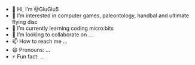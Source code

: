 - 👋 Hi, I’m @GluGlu5
- 👀 I’m interested in computer games, paleontology, handbal and ultimate flying disc
- 🌱 I’m currently learning coding micro:bits
- 💞️ I’m looking to collaborate on ...
- 📫 How to reach me ...
- 😄 Pronouns: ...
- ⚡ Fun fact: ...

<!---
GluGlu5/GluGlu5 is a ✨ special ✨ repository because its `README.md` (this file) appears on your GitHub profile.
You can click the Preview link to take a look at your changes.
--->
